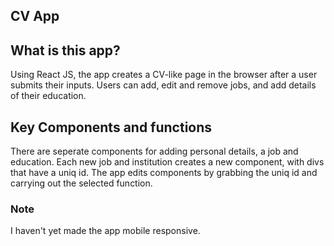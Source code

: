 <h2>CV App</h2>

<h2>What is this app?</h2>
<p>Using React JS, the app creates a CV-like page in the browser after a user submits their inputs. Users can add, edit and remove jobs, and add details of their education.</p>

<h2>Key Components and functions</h2>
<p>There are seperate components for adding personal details, a job and education. Each new job and institution creates a new component, with divs that have a uniq id. The app edits components by grabbing the uniq id and carrying out the selected function.</p>

<h3>Note</h3>
<p>I haven't yet made the app mobile responsive.</p>
